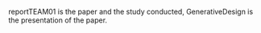 reportTEAM01 is the paper and the study conducted,
GenerativeDesign is the presentation of the paper.
